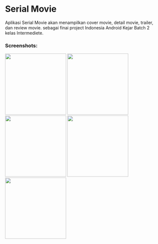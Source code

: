 # Serial Movie
Aplikasi Serial Movie akan menampilkan cover movie, detail movie, trailer, dan review movie. sebagai finai project Indonesia Android Kejar Batch 2 kelas Intermediete.

### Screenshots:
<img src="Capture" width="200" />
<img src="Screenshot_2016-12-07-22-17-39" width="200" />
<img src="Screenshot_2016-12-07-22-18-07" width="200" />
<img src="Screenshot_2016-12-07-22-18-26" width="200" />
<img src="Screenshot_2016-12-07-22-18-15" width="200" />

